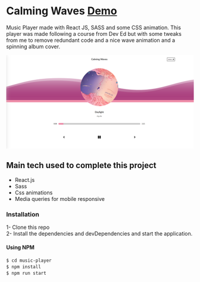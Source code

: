 # Calming Waves [Demo](https://joaquimgi.github.io/waves-music-app/)

Music Player made with React JS, SASS and some CSS animation. This player was made following a course from Dev Ed but with some tweaks from me to remove redundant code and a nice wave animation and a spinning album cover.

<a href="https://joaquimgi.github.io/waves-music-app/">
<img src="./public/demo.png" alt="My cool demo app"/>
</a>

## Main tech used to complete this project

- React.js
- Sass
- Css animations
- Media queries for mobile responsive

### Installation

1- Clone this repo  
2- Install the dependencies and devDependencies and start the application.

#### Using NPM

```sh
$ cd music-player
$ npm install
$ npm run start
```
